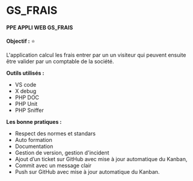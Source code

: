 # GS_FRAIS

#### PPE APPLI WEB GS_FRAIS

**Objectif :** :star:

L'application calcul les frais entrer par un un visiteur qui peuvent ensuite être valider par un comptable de la société.   

**Outils utilisés :**

- VS code   
- X debug  
- PHP DOC  
- PHP Unit
- PHP Sniffer

**Les bonne pratiques :**

- Respect des normes et standars
- Auto formation
- Documentation
- Gestion de version, gestion d'incident
- Ajout d’un ticket sur GitHub avec mise à jour automatique du Kanban,
- Commit avec un message clair
- Push sur GitHub avec mise à jour automatique du Kanban.
